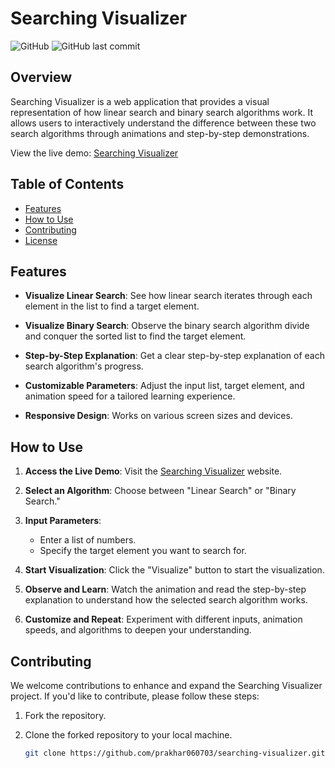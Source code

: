 # Searching Visualizer

![GitHub](https://img.shields.io/github/license/your-username/searching-visualizer)
![GitHub last commit](https://img.shields.io/github/last-commit/your-username/searching-visualizer)

## Overview

Searching Visualizer is a web application that provides a visual representation of how linear search and binary search algorithms work. It allows users to interactively understand the difference between these two search algorithms through animations and step-by-step demonstrations.

View the live demo: [Searching Visualizer](https://6519691fac5f2a4e5deb45b7--idyllic-griffin-41f70e.netlify.app/)

## Table of Contents

- [Features](#features)
- [How to Use](#how-to-use)
- [Contributing](#contributing)
- [License](#license)

## Features

- **Visualize Linear Search**: See how linear search iterates through each element in the list to find a target element.

- **Visualize Binary Search**: Observe the binary search algorithm divide and conquer the sorted list to find the target element.

- **Step-by-Step Explanation**: Get a clear step-by-step explanation of each search algorithm's progress.

- **Customizable Parameters**: Adjust the input list, target element, and animation speed for a tailored learning experience.

- **Responsive Design**: Works on various screen sizes and devices.

## How to Use

1. **Access the Live Demo**: Visit the [Searching Visualizer](https://6519691fac5f2a4e5deb45b7--idyllic-griffin-41f70e.netlify.app/) website.

2. **Select an Algorithm**: Choose between "Linear Search" or "Binary Search."

3. **Input Parameters**:
   - Enter a list of numbers.
   - Specify the target element you want to search for.

4. **Start Visualization**: Click the "Visualize" button to start the visualization.

5. **Observe and Learn**: Watch the animation and read the step-by-step explanation to understand how the selected search algorithm works.

6. **Customize and Repeat**: Experiment with different inputs, animation speeds, and algorithms to deepen your understanding.

## Contributing

We welcome contributions to enhance and expand the Searching Visualizer project. If you'd like to contribute, please follow these steps:

1. Fork the repository.

2. Clone the forked repository to your local machine.

   ```bash
   git clone https://github.com/prakhar060703/searching-visualizer.git
